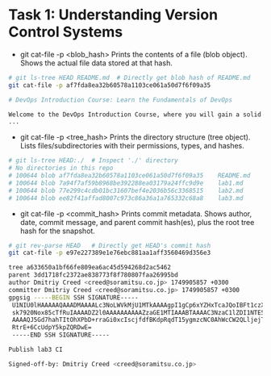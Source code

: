 # Task 1: Understanding Version Control Systems

- git cat-file -p <blob_hash>
Prints the contents of a file (blob object). Shows the actual file data stored at that hash.
```bash
# git ls-tree HEAD README.md  # Directly get blob hash of README.md
git cat-file -p af7fda8ea32b60578a1103ce061a50d7f6f09a35

# DevOps Introduction Course: Learn the Fundamentals of DevOps

Welcome to the DevOps Introduction Course, where you will gain a solid foundation in DevOps principles and practical skills. This course is designed to provide you with a comprehensive understanding of DevOps and its key components. Through hands-on labs and lectures, you will learn about various topics such as version control, software distribution, CI/CD, containers, and cloud computing.
...
```

- git cat-file -p <tree_hash>
Prints the directory structure (tree object). Lists files/subdirectories with their permissions, types, and hashes.
```bash
# git ls-tree HEAD:./  # Inspect './' directory
# No directories in this repo
# 100644 blob af7fda8ea32b60578a1103ce061a50d7f6f09a35    README.md
# 100644 blob 7a94f7af59b8968be392288ea03179a24ffc9d9e    lab1.md
# 100644 blob 77e299c4cdb01bc31607bef4e2036b56c3368515    lab2.md
# 100644 blob ee82f41affad8007c973c86a36a1a765332c68a8    lab3.md
```

- git cat-file -p <commit_hash>
Prints commit metadata. Shows author, date, commit message, and parent commit hash(es), plus the root tree hash for the snapshot.
```bash
# git rev-parse HEAD   # Directly get HEAD's commit hash
git cat-file -p e97e227389e1e76ebc881aa1aff3560469d356e3

tree a633650a1bf66fe809ea6ac45d594268d2ac5462
parent 3dd1718fc2372ae838773f8f780807faa26995bd
author Dmitriy Creed <creed@soramitsu.co.jp> 1749905857 +0300
committer Dmitriy Creed <creed@soramitsu.co.jp> 1749905857 +0300
gpgsig -----BEGIN SSH SIGNATURE-----
 U1NIU0lHAAAAAQAAADMAAAALc3NoLWVkMjU1MTkAAAAgpI1gCp6xYZHxTcaJQoIBFt1czX
 sk7920Nox85cTfRuIAAAADZ2l0AAAAAAAAAAZzaGE1MTIAAABTAAAAC3NzaC1lZDI1NTE5
 AAAAQJ5Gd7hahTItOhXPbD+rraGi0xcIscjfdfBKdpRqdT15ygmzcNC0AhWcCW2QLljejT
 RtrE+6CcUdpY5kpZQRDwE=
 -----END SSH SIGNATURE-----

Publish lab3 CI

Signed-off-by: Dmitriy Creed <creed@soramitsu.co.jp>
```